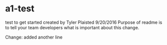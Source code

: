 # a1-test
test to get started
created by Tyler Plaisted
9/20/2016
Purpose of readme is to tell your team developers what is important about this change.

Change: added another line
